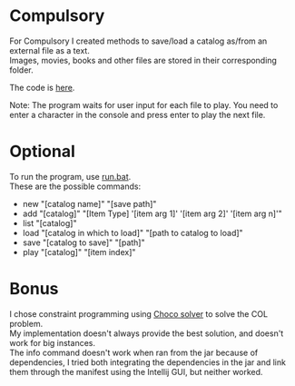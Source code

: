 # Compulsory  
  
For Compulsory I created methods to save/load a catalog as/from an external file as a text.  
Images, movies, books and other files are stored in their corresponding folder.  
  
The code is [here](https://github.com/Andreizabo/LaboratorPA/tree/main/Laborator5PA/Compulsory/src/main/java).  
  
Note: The program waits for user input for each file to play. You need to enter a character in the console and press enter to play the next file.  
  
# Optional  
  
To run the program, use [run.bat](https://github.com/Andreizabo/LaboratorPA/tree/main/Laborator5PA/Optional/run.bat).  
These are the possible commands:  
* new "[catalog name]" "[save path]"  
* add "[catalog]" "[Item Type] '[item arg 1]' '[item arg 2]' '[item arg n]'"  
* list "[catalog]"  
* load "[catalog in which to load]" "[path to catalog to load]"  
* save "[catalog to save]" "[path]"  
* play "[catalog]" "[item index]"  
  
# Bonus  
  
I chose constraint programming using [Choco solver](https://choco-solver.org/) to solve the COL problem.  
My implementation doesn't always provide the best solution, and doesn't work for big instances.  
The info command doesn't work when ran from the jar because of dependencies, I tried both integrating the dependencies in the jar
and link them through the manifest using the Intellij GUI, but neither worked.